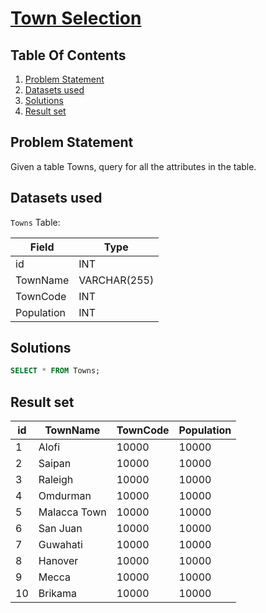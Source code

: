 # [Town Selection](https://www.interviewbit.com/problems/town-selection/)

## Table Of Contents
1. [Problem Statement]()
2. [Datasets used]()
3. [Solutions]()
4. [Result set]()

## Problem Statement

Given a table Towns, query for all the attributes in the table. 

## Datasets used

```Towns``` Table:

| Field      | Type         |
| ---------- | ------------ |
| id         | INT          |
| TownName   | VARCHAR(255) |
| TownCode   | INT          |
| Population | INT          |

## Solutions

```sql
SELECT * FROM Towns;
```

## Result set

| **id** | **TownName** | **TownCode** | **Population** |
| ------ | ------------ | ------------ | -------------- |
| 1      | Alofi        | 10000        | 10000          |
| 2      | Saipan       | 10000        | 10000          |
| 3      | Raleigh      | 10000        | 10000          |
| 4      | Omdurman     | 10000        | 10000          |
| 5      | Malacca Town | 10000        | 10000          |
| 6      | San Juan     | 10000        | 10000          |
| 7      | Guwahati     | 10000        | 10000          |
| 8      | Hanover      | 10000        | 10000          |
| 9      | Mecca        | 10000        | 10000          |
| 10     | Brikama      | 10000        | 10000          |